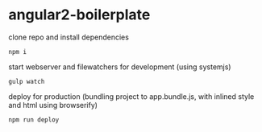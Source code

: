 # angular2-boilerplate


clone repo and install dependencies

`npm i`

start webserver and filewatchers for development (using systemjs)

`gulp watch`

deploy for production (bundling project to app.bundle.js, with inlined style and html using browserify)

`npm run deploy`
